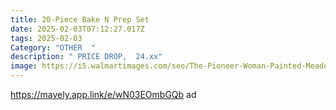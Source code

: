 ```yaml
---
title: 20-Piece Bake N Prep Set
date: 2025-02-03T07:12:27.017Z
tags: 2025-02-03
Category: "OTHER  "
description: " PRICE DROP,  24.xx"
image: https://i5.walmartimages.com/seo/The-Pioneer-Woman-Painted-Meadow-20-Piece-Bake-and-Prep-Set_a67766ef-2aa5-498d-bd5c-7a76bfd9c827.826ae4b1e10bd8edcab4bd0e1322d5d4.jpeg?odnHeight=640&odnWidth=640&odnBg=FFFFFF
---
```

https://mavely.app.link/e/wN03EOmbGQb   ad